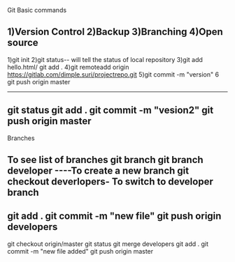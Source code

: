 Git Basic commands

1)Version Control
2)Backup
3)Branching
4)Open source
--------------------------------------------------------
1)git init 
2)git status-- will tell the status of local repository
3)git add hello.html/ git add .
4)git remoteadd origin https://gitlab.com/dimple.suri/projectrepo.git
5)git commit -m "version"
6 git push origin master

------------------------------------------------------------------------------
git status
git add .
git commit -m "vesion2"
git push origin master
---------------------------------------------------
Branches

To see list of branches 
git branch
git branch developer ----To create a new branch
git checkout deverlopers- To switch to developer branch
-----------------------------------------------------------
git add .
git commit -m "new file"
git push origin developers
------------------------------------------------------------
git checkout origin/master
git status 
git merge developers
git add .
git commit -m "new file added"
git push origin master
